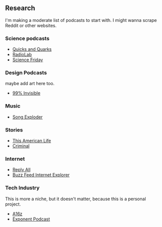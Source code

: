 ## Research
I'm making a moderate list of podcasts to start with. I might wanna scrape Reddit or other websites.

### Science podcasts
* [Quicks and Quarks](http://www.cbc.ca/radio/quirks)
* [RadioLab](http://www.radiolab.org)
* [Science Friday](http://www.sciencefriday.com/path/audio/index.html)

### Design Podcasts
maybe add art here too.
* [99% Invisible](http://99pi.org)

### Music
* [Song Exploder](http://songexploder.net)

### Stories
* [This American Life](http://www.thisamericanlife.org)
* [Criminal](http://thisiscriminal.com)

### Internet
* [Reply All](http://www.replyall.limo)
* [Buzz Feed Internet Explorer](https://www.buzzfeed.com/iexplorer)

### Tech Industry
This is more a niche, but it doesn't matter, because this is a personal project.
* [A16z](https://soundcloud.com/a16z)
* [Exponent Podcast](http://exponent.fm)
